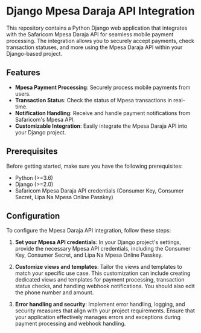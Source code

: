 # Django Mpesa Daraja API Integration
This repository contains a Python Django web application that integrates with the Safaricom Mpesa Daraja API for seamless mobile payment processing. The integration allows you to securely accept payments, check transaction statuses, and more using the Mpesa Daraja API within your Django-based project.

## Features
- **Mpesa Payment Processing**: Securely process mobile payments from users.
- **Transaction Status**: Check the status of Mpesa transactions in real-time.
- **Notification Handling**: Receive and handle payment notifications from Safaricom's Mpesa API.
- **Customizable Integration**: Easily integrate the Mpesa Daraja API into your Django project.

## Prerequisites
Before getting started, make sure you have the following prerequisites:

- Python (>=3.6)
- Django (>=2.0)
- Safaricom Mpesa Daraja API credentials (Consumer Key, Consumer Secret, Lipa Na Mpesa Online Passkey)

## Configuration

To configure the Mpesa Daraja API integration, follow these steps:

1. **Set your Mpesa API credentials**: In your Django project's settings, provide the necessary Mpesa API credentials, including the Consumer Key, Consumer Secret, and Lipa Na Mpesa Online Passkey.

2. **Customize views and templates**: Tailor the views and templates to match your specific use case. This customization can include creating dedicated views and templates for payment processing, transaction status checks, and handling webhook notifications. You should also edit the phone number and amount.

3. **Error handling and security**: Implement error handling, logging, and security measures that align with your project requirements. Ensure that your application effectively manages errors and exceptions during payment processing and webhook handling.

